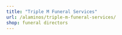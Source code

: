 ```yaml
---
title: "Triple M Funeral Services"
url: /alaminos/triple-m-funeral-services/
shop: funeral directors
---
```

